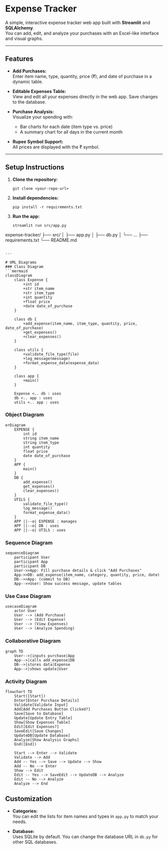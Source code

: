 # Expense Tracker

A simple, interactive expense tracker web app built with **Streamlit** and **SQLAlchemy**.  
You can add, edit, and analyze your purchases with an Excel-like interface and visual graphs.

---

## Features

- **Add Purchases:**  
  Enter item name, type, quantity, price (₹), and date of purchase in a dynamic table.

- **Editable Expenses Table:**  
  View and edit all your expenses directly in the web app. Save changes to the database.

- **Purchase Analysis:**  
  Visualize your spending with:
  - Bar charts for each date (item type vs. price)
  - A summary chart for all days in the current month

- **Rupee Symbol Support:**  
  All prices are displayed with the ₹ symbol.

---

## Setup Instructions

1. **Clone the repository:**
    ```
    git clone <your-repo-url>
    ```

2. **Install dependencies:**
    ```
    pip install -r requirements.txt
    ```

3. **Run the app:**
    ```
    streamlit run src/app.py
    ```
expense-tracker/
├── src/
│   ├── app.py
│   ├── db.py
│   └── ...
├── requirements.txt
└── README.md
```

---

# UML Diagrams
### Class Diagram
```mermaid
classDiagram
    class Expense {
        +int id
        +str item_name
        +str item_type
        +int quantity
        +float price
        +date date_of_purchase
    }

    class db {
        +add_expense(item_name, item_type, quantity, price, date_of_purchase)
        +get_expenses()
        +clear_expenses()
    }

    class utils {
        +validate_file_type(file)
        +log_message(message)
        +format_expense_data(expense_data)
    }

    class app {
        +main()
    }

    Expense <.. db : uses
    db <.. app : uses
    utils <.. app : uses
```

### Object Diagram
```mermaid
erDiagram
    EXPENSE {
        int id
        string item_name
        string item_type
        int quantity
        float price
        date date_of_purchase
    }
    APP {
        main()
    }
    DB {
        add_expense()
        get_expenses()
        clear_expenses()
    }
    UTILS {
        validate_file_type()
        log_message()
        format_expense_data()
    }
    APP ||--o| EXPENSE : manages
    APP ||--o| DB : uses
    APP ||--o| UTILS : uses
```
### Sequence Diagram
```mermaid
sequenceDiagram
    participant User
    participant App
    participant DB
    User->>App: Fill purchase details & click "Add Purchases"
    App->>DB: add_expense(item_name, category, quantity, price, date)
    DB-->>App: (commit to DB)
    App-->>User: Show success message, update tables
```
### Use Case Diagram
```mermaid
usecaseDiagram
    actor User
    User --> (Add Purchase)
    User --> (Edit Expense)
    User --> (View Expenses)
    User --> (Analyze Spending)
```
### Collaborative Diagram
```mermaid
graph TD
    User-->|inputs purchase|App
    App-->|calls add_expense|DB
    DB-->|stores data|Expense
    App-->|shows update|User
```
### Activity Diagram
```mermaid
flowchart TD
    Start([Start])
    Enter[Enter Purchase Details]
    Validate[Validate Input]
    Add[Add Purchases Button Clicked?]
    Save[Save to Database]
    Update[Update Entry Table]
    Show[Show Expenses Table]
    Edit[Edit Expenses?]
    SaveEdit[Save Changes]
    UpdateDB[Update Database]
    Analyze[Show Analysis Graphs]
    End([End])

    Start --> Enter --> Validate
    Validate --> Add
    Add -- Yes --> Save --> Update --> Show
    Add -- No --> Enter
    Show --> Edit
    Edit -- Yes --> SaveEdit --> UpdateDB --> Analyze
    Edit -- No --> Analyze
    Analyze --> End
```

## Customization

- **Categories:**  
  You can edit the lists for item names and types in `app.py` to match your needs.

- **Database:**  
  Uses SQLite by default. You can change the database URL in `db.py` for other SQL databases.
